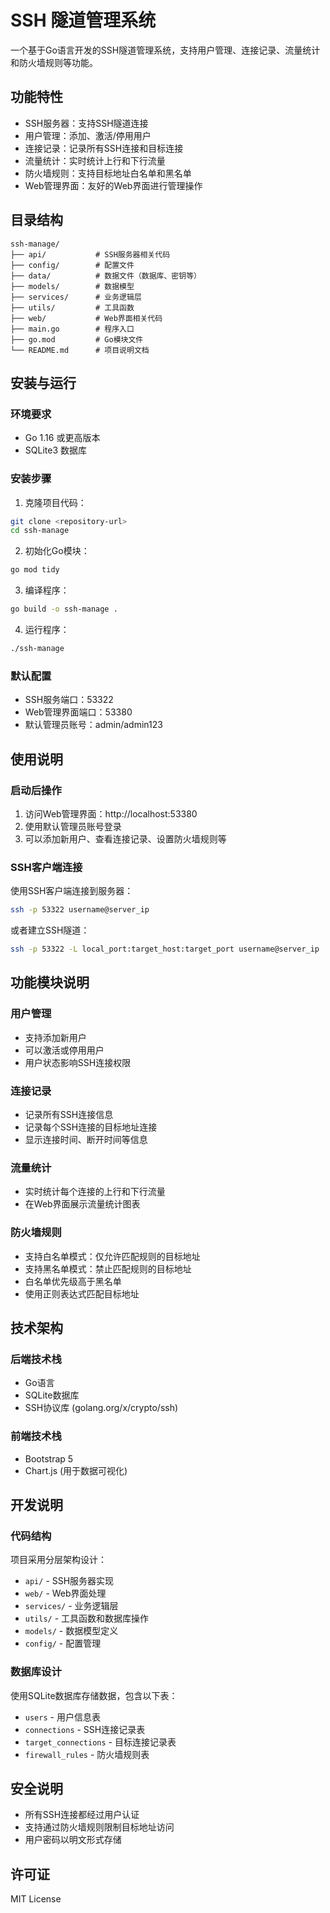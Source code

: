 # SSH 隧道管理系统

一个基于Go语言开发的SSH隧道管理系统，支持用户管理、连接记录、流量统计和防火墙规则等功能。

## 功能特性

- SSH服务器：支持SSH隧道连接
- 用户管理：添加、激活/停用用户
- 连接记录：记录所有SSH连接和目标连接
- 流量统计：实时统计上行和下行流量
- 防火墙规则：支持目标地址白名单和黑名单
- Web管理界面：友好的Web界面进行管理操作

## 目录结构

```
ssh-manage/
├── api/           # SSH服务器相关代码
├── config/        # 配置文件
├── data/          # 数据文件（数据库、密钥等）
├── models/        # 数据模型
├── services/      # 业务逻辑层
├── utils/         # 工具函数
├── web/           # Web界面相关代码
├── main.go        # 程序入口
├── go.mod         # Go模块文件
└── README.md      # 项目说明文档
```

## 安装与运行

### 环境要求

- Go 1.16 或更高版本
- SQLite3 数据库

### 安装步骤

1. 克隆项目代码：
```bash
git clone <repository-url>
cd ssh-manage
```

2. 初始化Go模块：
```bash
go mod tidy
```

3. 编译程序：
```bash
go build -o ssh-manage .
```

4. 运行程序：
```bash
./ssh-manage
```

### 默认配置

- SSH服务端口：53322
- Web管理界面端口：53380
- 默认管理员账号：admin/admin123

## 使用说明

### 启动后操作

1. 访问Web管理界面：http://localhost:53380
2. 使用默认管理员账号登录
3. 可以添加新用户、查看连接记录、设置防火墙规则等

### SSH客户端连接

使用SSH客户端连接到服务器：
```bash
ssh -p 53322 username@server_ip
```

或者建立SSH隧道：
```bash
ssh -p 53322 -L local_port:target_host:target_port username@server_ip
```

## 功能模块说明

### 用户管理

- 支持添加新用户
- 可以激活或停用用户
- 用户状态影响SSH连接权限

### 连接记录

- 记录所有SSH连接信息
- 记录每个SSH连接的目标地址连接
- 显示连接时间、断开时间等信息

### 流量统计

- 实时统计每个连接的上行和下行流量
- 在Web界面展示流量统计图表

### 防火墙规则

- 支持白名单模式：仅允许匹配规则的目标地址
- 支持黑名单模式：禁止匹配规则的目标地址
- 白名单优先级高于黑名单
- 使用正则表达式匹配目标地址

## 技术架构

### 后端技术栈

- Go语言
- SQLite数据库
- SSH协议库 (golang.org/x/crypto/ssh)

### 前端技术栈

- Bootstrap 5
- Chart.js (用于数据可视化)

## 开发说明

### 代码结构

项目采用分层架构设计：
- `api/` - SSH服务器实现
- `web/` - Web界面处理
- `services/` - 业务逻辑层
- `utils/` - 工具函数和数据库操作
- `models/` - 数据模型定义
- `config/` - 配置管理

### 数据库设计

使用SQLite数据库存储数据，包含以下表：
- `users` - 用户信息表
- `connections` - SSH连接记录表
- `target_connections` - 目标连接记录表
- `firewall_rules` - 防火墙规则表

## 安全说明

- 所有SSH连接都经过用户认证
- 支持通过防火墙规则限制目标地址访问
- 用户密码以明文形式存储

## 许可证

MIT License